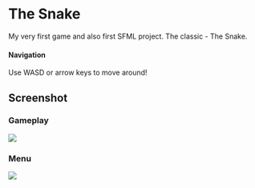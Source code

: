 
# The Snake
My very first game and also first SFML project. The classic - The Snake.
#### Navigation
Use WASD or arrow keys to move around!

Screenshot
---
### Gameplay
![](https://i.imgur.com/kQsHdOr.png)
### Menu
![](https://i.imgur.com/BMOxKin.png)
